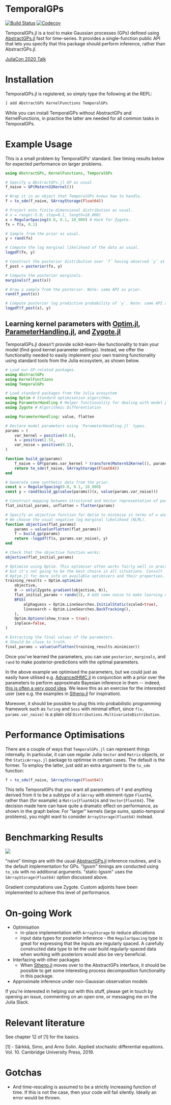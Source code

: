 # TemporalGPs

[![Build Status](https://github.com/willtebbutt/TemporalGPs.jl/workflows/CI/badge.svg)](https://github.com/willtebbutt/TemporalGPs.jl/actions)
[![Codecov](https://codecov.io/gh/willtebbutt/TemporalGPs.jl/branch/master/graph/badge.svg)](https://codecov.io/gh/willtebbutt/TemporalGPs.jl)

TemporalGPs.jl is a tool to make Gaussian processes (GPs) defined using [AbstractGPs.jl](https://https://github.com/JuliaGaussianProcesses/AbstractGPs.jl/) fast for time-series. It provides a single-function public API that lets you specify that this package should perform inference, rather than AbstractGPs.jl.

[JuliaCon 2020 Talk](https://www.youtube.com/watch?v=dysmEpX1QoE)

# Installation

TemporalGPs.jl is registered, so simply type the following at the REPL:
```julia
] add AbstractGPs KernelFunctions TemporalGPs
```
While you can install TemporalGPs without AbstractGPs and KernelFunctions, in practice the latter are needed for all common tasks in TemporalGPs.

# Example Usage

This is a small problem by TemporalGPs' standard. See timing results below for expected performance on larger problems.

```julia
using AbstractGPs, KernelFunctions, TemporalGPs

# Specify a AbstractGPs.jl GP as usual
f_naive = GP(Matern32Kernel())

# Wrap it in an object that TemporalGPs knows how to handle.
f = to_sde(f_naive, SArrayStorage(Float64))

# Project onto finite-dimensional distribution as usual.
# x = range(-5.0; step=0.1, length=10_000)
x = RegularSpacing(0.0, 0.1, 10_000) # Hack for Zygote.
fx = f(x, 0.1)

# Sample from the prior as usual.
y = rand(fx)

# Compute the log marginal likelihood of the data as usual.
logpdf(fx, y)

# Construct the posterior distribution over `f` having observed `y` at `x`.
f_post = posterior(fx, y)

# Compute the posterior marginals.
marginals(f_post(x))

# Draw a sample from the posterior. Note: same API as prior.
rand(f_post(x))

# Compute posterior log predictive probability of `y`. Note: same API as prior.
logpdf(f_post(x), y)
```

## Learning kernel parameters with [Optim.jl](https://github.com/JuliaNLSolvers/Optim.jl), [ParameterHandling.jl](https://github.com/invenia/ParameterHandling.jl), and [Zygote.jl](https://github.com/FluxML/Zygote.jl/)

TemporalGPs.jl doesn't provide scikit-learn-like functionality to train your model (find good kernel parameter settings).
Instead, we offer the functionality needed to easily implement your own training functionality using standard tools from the Julia ecosystem, as shown below.
```julia
# Load our GP-related packages.
using AbstractGPs
using KernelFunctions
using TemporalGPs

# Load standard packages from the Julia ecosystem
using Optim # Standard optimisation algorithms.
using ParameterHandling # Helper functionality for dealing with model parameters.
using Zygote # Algorithmic Differentiation

using ParameterHandling: value, flatten

# Declare model parameters using `ParameterHandling.jl` types.
params = (
    var_kernel = positive(0.6),
    λ = positive(2.5),
    var_noise = positive(0.1),
)

function build_gp(params)
    f_naive = GP(params.var_kernel * transform(Matern52Kernel(), params.λ))
    return to_sde(f_naive, SArrayStorage(Float64))
end

# Generate some synthetic data from the prior.
const x = RegularSpacing(0.0, 0.1, 10_000)
const y = rand(build_gp(value(params))(x, value(params.var_noise)))

# Construct mapping between structured and Vector representation of parameters.
flat_initial_params, unflatten = flatten(params)

# Specify an objective function for Optim to minimise in terms of x and y.
# We choose the usual negative log marginal likelihood (NLML).
function objective(flat_params)
    params = value(unflatten(flat_params))
    f = build_gp(params)
    return -logpdf(f(x, params.var_noise), y)
end

# Check that the objective function works:
objective(flat_initial_params)

# Optimise using Optim. This optimiser often works fairly well in practice,
# but it's not going to be the best choice in all situations. Consult
# Optim.jl for more info on available optimisers and their properties.
training_results = Optim.optimize(
    objective,
    θ -> only(Zygote.gradient(objective, θ)),
    flat_initial_params + randn(3), # Add some noise to make learning non-trivial
    BFGS(
        alphaguess = Optim.LineSearches.InitialStatic(scaled=true),
        linesearch = Optim.LineSearches.BackTracking(),
    ),
    Optim.Options(show_trace = true);
    inplace=false,
)

# Extracting the final values of the parameters.
# Should be close to truth.
final_params = value(unflatten(training_results.minimizer))
```
Once you've learned the parameters, you can use `posterior`, `marginals`, and `rand` to make posterior-predictions with the optimal parameters.

In the above example we optimised the parameters, but we could just as easily have utilised e.g. [AdvancedHMC.jl](https://github.com/TuringLang/AdvancedHMC.jl) in conjunction with a prior over the parameters to perform approximate Bayesian inference in them -- indeed, [this is often a very good idea](http://proceedings.mlr.press/v118/lalchand20a/lalchand20a.pdf). We leave this as an exercise for the interested user (see e.g. the examples in [Stheno.jl](https://github.com/willtebbutt/Stheno.jl/) for inspiration).

Moreover, it should be possible to plug this into probabilistic programming framework such as `Turing` and `Soss` with minimal effort, since `f(x, params.var_noise)` is a plain old `Distributions.MultivariateDistribution`.


# Performance Optimisations

There are a couple of ways that `TemporalGPs.jl` can represent things internally. In particular, it can use regular Julia `Vector` and `Matrix` objects, or the `StaticArrays.jl` package to optimise in certain cases. The default is the former. To employ the latter, just add an extra argument to the `to_sde` function:
```julia
f = to_sde(f_naive, SArrayStorage(Float64))
```
This tells TemporalGPs that you want all parameters of `f` and anything derived from it to be a subtype of a `SArray` with element-type `Float64`, rather than (for example) a `Matrix{Float64}`s and `Vector{Float64}`. The decision made here can have quite a dramatic effect on performance, as shown in the graph below. For "larger" kernels (large sums, spatio-temporal problems), you might want to consider `ArrayStorage(Float64)` instead.



# Benchmarking Results

![](/examples/benchmarks.png)

"naive" timings are with the usual [AbstractGPs.jl](https://https://github.com/JuliaGaussianProcesses/AbstractGPs.jl/) inference routines, and is the default implementation for GPs. "lgssm" timings are conducted using `to_sde` with no additional arguments. "static-lgssm" uses the `SArrayStorage(Float64)` option discussed above.

Gradient computations use Zygote. Custom adjoints have been implemented to achieve this level of performance.



# On-going Work

- Optimisation
    + in-place implementation with `ArrayStorage` to reduce allocations
    + input data types for posterior inference - the `RegularSpacing` type is great for expressing that the inputs are regularly spaced. A carefully constructed data type to let the user build regularly-spaced data when working with posteriors would also be very beneficial.
- Interfacing with other packages
    + When [Stheno.jl](https://github.com/willtebbutt/Stheno.jl/) moves over to the AbstractGPs interface, it should be possible to get some interesting process decomposition functionality in this package.
- Approximate inference under non-Gaussian observation models

If you're interested in helping out with this stuff, please get in touch by opening an issue, commenting on an open one, or messaging me on the Julia Slack.



# Relevant literature

See chapter 12 of [1] for the basics.

[1] - Särkkä, Simo, and Arno Solin. Applied stochastic differential equations. Vol. 10. Cambridge University Press, 2019.



# Gotchas

- And time-rescaling is assumed to be a strictly increasing function of time. If this is not the case, then your code will fail silently. Ideally an error would be thrown.
